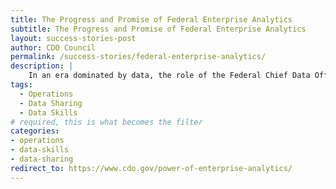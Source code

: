 ```yaml
---
title: The Progress and Promise of Federal Enterprise Analytics
subtitle: The Progress and Promise of Federal Enterprise Analytics
layout: success-stories-post
author: CDO Council
permalink: /success-stories/federal-enterprise-analytics/
description: |
    In an era dominated by data, the role of the Federal Chief Data Officer (CDO) has emerged as pivotal and transformational, especially in the strategic management and utilization of data. This report examines success factors in implementing enterprise analytics across CFO Act agencies. 
tags:
  - Operations
  - Data Sharing
  - Data Skills
# required, this is what becomes the filter
categories:
- operations
- data-skills
- data-sharing
redirect_to: https://www.cdo.gov/power-of-enterprise-analytics/ 
---
```


